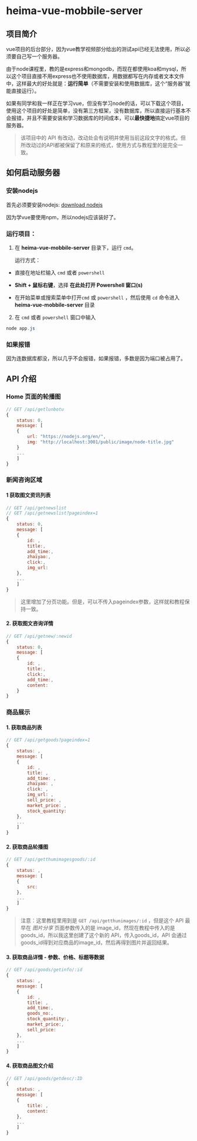# heima-vue-mobbile-server



## 项目简介

vue项目的后台部分，因为vue教学视频部分给出的测试api已经无法使用，所以必须要自己写一个服务器。

由于node课程里，教的是express和mongodb，而现在都使用koa和mysql，所以这个项目直接不用express也不使用数据库，用数据都写在内存或者文本文件中，这样最大的好处就是：**运行简单**（不需要安装和使用数据库，这个“服务器”就能直接运行）。

如果有同学和我一样正在学习vue，但没有学习node的话，可以下载这个项目，使用这个项目的好处是简单，没有第三方框架，没有数据库，所以直接运行基本不会报错，并且不需要安装和学习数据库的时间成本，可以**最快捷地**搞定vue项目的服务器。

> 该项目中的 API 有改动，改动处会有说明并使用当前这段文字的格式。但所改动过的API都被保留了和原来的格式，使用方式与教程里的是完全一致。



## 如何启动服务器



### 安装nodejs

首先必须要安装nodejs: [download nodejs](https://nodejs.org/en/download/)

因为学vue要使用npm，所以nodejs应该装好了。



### 运行项目：

1. 在 **heima-vue-mobbile-server** 目录下，运行 `cmd`。

   运行方式：

- 直接在地址栏输入 `cmd` 或者 `powershell`

- **Shift + 鼠标右键**，选择 **在此处打开 Powershell 窗口(s)**

- 在开始菜单或搜索菜单中打开`cmd` 或 `powershell` ，然后使用 `cd` 命令进入**heima-vue-mobbile-server** 目录



2. 在 `cmd` 或者 `powershell` 窗口中输入

``` powershell
node app.js
```



### 如果报错

因为连数据库都没，所以几乎不会报错，如果报错，多数是因为端口被占用了。





## API 介绍



### Home 页面的轮播图

```javascript
// GET /api/getlunbotu
{
    status: 0,
    message: [
    {
        url: "https://nodejs.org/en/", 
        img: "http://localhost:3001/public/image/node-title.jpg"
    }
    ...
    ]
}
```



### 新闻咨询区域



#### 1 获取图文资讯列表

``` javascript
// GET /api/getnewslist
// GET /api/getnewslist?pageindex=1
{
    status: 0,
    message: [
    {
        id: , 
        title:,
        add_time:,
        zhaiyao:,
        click:,
        img_url:
    },
    ...
    ]
}
```

> 这里增加了分页功能。但是，可以不传入pageindex参数，这样就和教程保持一致。



#### 2. 获取图文咨询详情

``` javascript
// GET /api/getnew/:newid
{
    status: 0,
    message: [
    {
        id: , 
        title:,
        click:,
        add_time:,
        content:
    }
}
```



### 商品展示



#### 1. 获取商品列表

``` javascript
// GET /api/getgoods?pageindex=1
{
    status: ,
    message: [
    {
        id: , 
        title: ,
        add_time: ,
        zhaiyao: ,
        click: ,
        img_url: ,
        sell_price: ,
        market_price: ,
        stock_quantity:
    },
    ...
    ]
}
```



#### 2. 获取商品轮播图

``` javascript
// GET /api/getthumimagesgoods/:id
{
    status: ,
    message: [
    {
        src:
    },
    ...
    ]
}
```

> 注意：这里教程里用到是 `GET /api/getthunimages/:id` ，但是这个 API 最早在 *图片分享* 页面参数传入的是 image_id，然现在教程中传入的是 goods_id，所以我这里创建了这个新的 API，传入goods_id，API 会通过goods_id得到对应商品的image_id，然后再得到图片并返回结果。



#### 3. 获取商品详情 - 参数、价格、标题等数据

``` javascript
// GET /api/goods/getinfo/:id
{
    status: ,
    message: [
    {
        id: ,
        title: ,
        add_time:,
        goods_no:,
        stock_quantity:,
        market_price:,
        sell_price:
    },
    ...
    ]
}
```



#### 4. 获取商品图文介绍

```` javascript
// GET /api/goods/getdesc/:ID
{
    status: ,
    message: [
    {
        title: ,
        content:
    },
    ...
    ]
}
````



